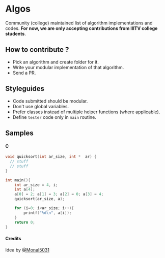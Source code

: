 # Algos

Community (college) maintained list of algorithm implementations and codes. 
**For now, we are only accepting contributions from IIITV college students**.


## How to contribute ?

* Pick an algorithm and create folder for it.
* Write your modular implementation of that algorithm.
* Send a PR.


## Styleguides

* Code submitted should be modular. 
* Don't use global variables.
* Prefer classes instead of multiple helper functions (where applicable).
* Define `tester` code only in `main` routine.


## Samples

#### C

```c
void quicksort(int ar_size, int *  ar) {
  // stuff
  // stuff
}

int main(){
	int ar_size = 4, i;
	int a[4];
	a[0] = 2; a[1] = 3; a[2] = 0; a[3] = 4;
	quicksort(ar_size, a);

	for (i=0; i<ar_size; i++){
		printf("%d\n", a[i]);
	}
	return 0;
}
```



#### Credits

Idea by [@Monal5031](https://github.com/Monal5031)
